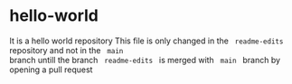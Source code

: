 # hello-world
It is a hello world repository
This file is only changed in the <code> readme-edits </code> repository and not in the <code> main </code> branch untill the branch <code> readme-edits </code> is merged with <code> main </code> branch by opening a pull request
